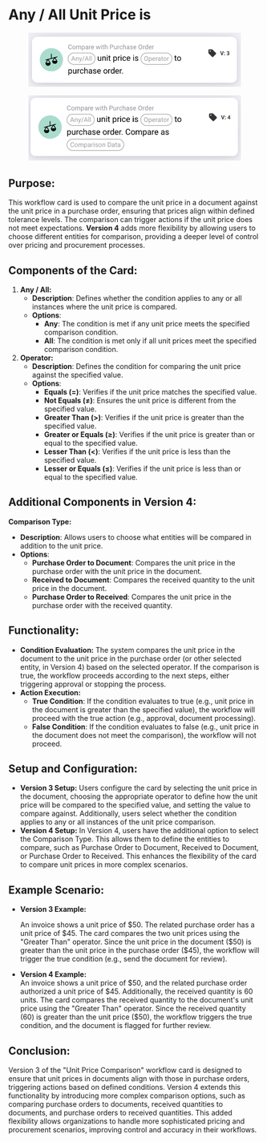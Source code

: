 # Any / All Unit Price is

<figure><img src="../../../../.gitbook/assets/image (274).png" alt="" width="563"><figcaption></figcaption></figure>

<figure><img src="../../../../.gitbook/assets/image (273).png" alt="" width="563"><figcaption></figcaption></figure>

## **Purpose:**

This workflow card is used to compare the unit price in a document against the unit price in a purchase order, ensuring that prices align within defined tolerance levels. The comparison can trigger actions if the unit price does not meet expectations. **Version 4** adds more flexibility by allowing users to choose different entities for comparison, providing a deeper level of control over pricing and procurement processes.

## **Components of the Card:**

1. **Any / All:**
   * **Description**: Defines whether the condition applies to any or all instances where the unit price is compared.
   * **Options**:
     * **Any**: The condition is met if any unit price meets the specified comparison condition.
     * **All**: The condition is met only if all unit prices meet the specified comparison condition.
2. **Operator:**
   * **Description**: Defines the condition for comparing the unit price against the specified value.
   * **Options**:
     * **Equals (=)**: Verifies if the unit price matches the specified value.
     * **Not Equals (≠)**: Ensures the unit price is different from the specified value.
     * **Greater Than (>)**: Verifies if the unit price is greater than the specified value.
     * **Greater or Equals (≥)**: Verifies if the unit price is greater than or equal to the specified value.
     * **Lesser Than (<)**: Verifies if the unit price is less than the specified value.
     * **Lesser or Equals (≤)**: Verifies if the unit price is less than or equal to the specified value.

## **Additional Components in Version 4:**

**Comparison Type:**

* **Description**: Allows users to choose what entities will be compared in addition to the unit price.
* **Options**:
  * **Purchase Order to Document**: Compares the unit price in the purchase order with the unit price in the document.
  * **Received to Document**: Compares the received quantity to the unit price in the document.
  * **Purchase Order to Received**: Compares the unit price in the purchase order with the received quantity.

## **Functionality:**

* **Condition Evaluation:** The system compares the unit price in the document to the unit price in the purchase order (or other selected entity, in Version 4) based on the selected operator. If the comparison is true, the workflow proceeds according to the next steps, either triggering approval or stopping the process.
* **Action Execution:**
  * **True Condition**: If the condition evaluates to true (e.g., unit price in the document is greater than the specified value), the workflow will proceed with the true action (e.g., approval, document processing).
  * **False Condition**: If the condition evaluates to false (e.g., unit price in the document does not meet the comparison), the workflow will not  proceed.

## **Setup and Configuration:**

* **Version 3 Setup:** Users configure the card by selecting the unit price in the document, choosing the appropriate operator to define how the unit price will be compared to the specified value, and setting the value to compare against. Additionally, users select whether the condition applies to any or all instances of the unit price comparison.
* **Version 4 Setup:** In Version 4, users have the additional option to select the Comparison Type. This allows them to define the entities to compare, such as Purchase Order to Document, Received to Document, or Purchase Order to Received. This enhances the flexibility of the card to compare unit prices in more complex scenarios.

## **Example Scenario:**

*   **Version 3 Example:**&#x20;

    An invoice shows a unit price of $50. The related purchase order has a unit price of $45. The card compares the two unit prices using the "Greater Than" operator. Since the unit price in the document ($50) is greater than the unit price in the purchase order ($45), the workflow will trigger the true condition (e.g., send the document for review).
* **Version 4 Example:**\
  An invoice shows a unit price of $50, and the related purchase order authorized a unit price of $45. Additionally, the received quantity is 60 units. The card compares the received quantity to the document's unit price using the "Greater Than" operator. Since the received quantity (60) is greater than the unit price ($50), the workflow triggers the true condition, and the document is flagged for further review.

## **Conclusion:**

Version 3 of the "Unit Price Comparison" workflow card is designed to ensure that unit prices in documents align with those in purchase orders, triggering actions based on defined conditions. Version 4 extends this functionality by introducing more complex comparison options, such as comparing purchase orders to documents, received quantities to documents, and purchase orders to received quantities. This added flexibility allows organizations to handle more sophisticated pricing and procurement scenarios, improving control and accuracy in their workflows.
